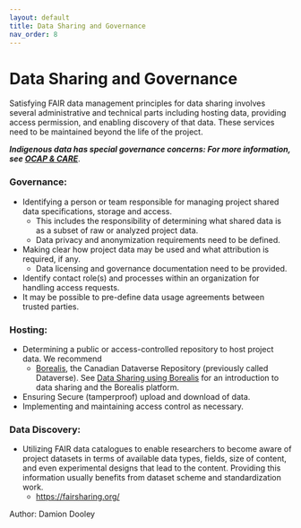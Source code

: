 ```yaml
---
layout: default
title: Data Sharing and Governance
nav_order: 8
---
```


# Data Sharing and Governance

Satisfying FAIR data management principles for data sharing involves several administrative and technical parts including hosting data, providing access permission, and enabling discovery of that data. These services need to be maintained beyond the life of the project.

_**Indigenous data has special governance concerns: For more information, see [OCAP & CARE](https://climatesmartagcollab.github.io/Documentation-en/ocapcare.html)**_.

### Governance:

* Identifying a person or team responsible for managing project shared data specifications, storage and access.
  * This includes the responsibility of determining what shared data is as a subset of raw or analyzed project data.
  * Data privacy and anonymization requirements need to be defined.
* Making clear how project data may be used and what attribution is required, if any.
  * Data licensing and governance documentation need to be provided.
* Identify contact role(s) and processes within an organization for handling access requests.
* It may be possible to pre-define data usage agreements between trusted parties.
  
### Hosting:

* Determining a public or access-controlled repository to host project data. We recommend
  * [Borealis](https://borealisdata.ca/), the Canadian Dataverse Repository (previously called Dataverse).  See [Data Sharing using Borealis](https://learn.scholarsportal.info/modules/portage/dataverse-101-module-1/) for an introduction to data sharing and the Borealis platform.
* Ensuring Secure (tamperproof) upload and download of data.
* Implementing and maintaining access control as necessary.

### Data Discovery:

* Utilizing FAIR data catalogues to enable researchers to become aware of project datasets in terms of available data types, fields, size of content, and even experimental designs that lead to the content. Providing this information usually benefits from dataset scheme and standardization work.
  * https://fairsharing.org/
 
Author: Damion Dooley
